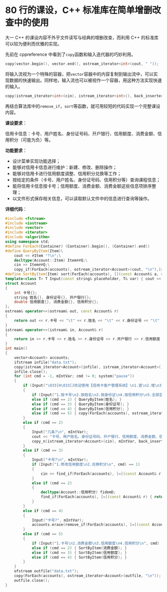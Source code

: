 <!---
cdate = "2020/07/15"
mdate = "2020/07/15"
tags = ["C++"]
--->

# 80 行的课设，C++ 标准库在简单增删改查中的使用

大一 C++ 的课设内容不外乎文件读写与经典的增删改查，而利用 C++ 的标准库可以较为便利而优雅的实现。

先前在 cppreference 中看到了`copy`函数和输入迭代器的巧妙利用。

```c++
copy(vector.begin(), vector.end(), ostream_iterator<int>(cout, " "));
```

将输入流视为一个特殊的容器，把`vector`容器中的内容复制到输出流中，可以实现数据的快速输出。同样地，输入流也可以被视作一个容器，用这种方法实现快速的输入。

```c++
copy(istream_iterator<int>(cin), istream_iterator<int>(), back_inserter(vector));
```

再结合算法库中的`remove_if`，`sort`等函数，就可用较短的代码实现一个完整课设内容。

**课设要求**：

信用卡信息：卡号、用户姓名、身份证号码、开户银行、信用额度、消费金额、信用积分（可能为负）等。

**功能要求**：

- 设计菜单实现功能选择；
- 能够对信用卡信息进行维护：新建、修改、删除操作；
- 能够对信用卡进行信用额度调整、信用积分兑换等工作；
- 按给定的条件（卡号、用户姓名、身份证号码、信用积分等）查询课程信息；
- 能将信用卡信息按卡号；信用额度、消费金额、消费金额这些信息项排序整理；
- 以文件形式保存相关信息，可以读取默认文件中的信息进行查询等操作。

**详细代码**：

```c++
#include <fstream>
#include <iostream>
#include <vector>
#include <iterator>
#include <algorithm>
using namespace std;
#define ForEach(Container) (Container).begin(), (Container).end()
#define QueryByItem(Item)\
    cout << #Item "?\n";\
    decltype(Account::Item) Item##Q;\
    cin >> Item##Q;\
    copy_if(ForEach(accounts), ostream_iterator<Account>(cout, "\n"),[=](Account r) { return r.Item == Item##Q; })
#define SortByItem(Item) sort(ForEach(accounts), [](const Account& a, const Account& b) { return a.##Item < b.##Item; })
template<class T> T Input(const string& placeholder, T& var) { cout << placeholder; cin >> var; return var; }
struct Account
{
    int 卡号{};
    string 姓名{}, 身份证号{}, 开户银行{};
    double 信用额度{}, 消费金额{}, 信用积分{};
};
ostream& operator<<(ostream& out, const Account& r)
{
    return out << r.卡号 << "\t" << r.姓名 << "\t" << r.身份证号 << "\t" << r.开户银行 << "\t" << r.信用额度 << "\t" << r.消费金额 << "\t" << r.信用积分;
}
istream& operator>>(istream& in, Account& r)
{
    return in >> r.卡号 >> r.姓名 >> r.身份证号 >> r.开户银行 >> r.信用额度 >> r.消费金额 >> r.信用积分;
}
int main()
{
    vector<Account> accounts;
    ifstream infile("data.txt");
    copy(istream_iterator<Account>(infile), istream_iterator<Account>(), back_inserter(accounts));
    infile.close();
    for (int cmd = -1, mIntVar; cmd != 0; system("pause"))
    {
        if (Input("\033[H\033[J欢迎使用【信用卡客户管理系统】\n1.查\n2.增\n3.改\n4.删\n5.排序\n0.退出\n", cmd) == 1)
        {
            if (Input("1.按卡号\n2.按姓名\n3.按身份证\n4.按信用积分\n5.全部显示\n", cmd) == 1) { QueryByItem(卡号); }
            else if (cmd == 2) { QueryByItem(姓名); }
            else if (cmd == 3) { QueryByItem(身份证号); }
            else if (cmd == 4) { QueryByItem(信用积分); }
            else if (cmd == 5) { copy(ForEach(accounts), ostream_iterator<Account>(cout, "\n")); }
        }
        else if (cmd == 2)
        {
            Input("几条?\n", mIntVar);
            cout << "卡号、用户姓名、身份证号码、开户银行、信用额度、消费金额、信用积分\n";
            copy_n(istream_iterator<Account>(cin), mIntVar, back_inserter(accounts));
        }
        else if (cmd == 3)
        {
            Input("卡号?\n", mIntVar);
            if (Input("1.修改信用额度\n2.兑换积分\n", cmd) == 1)
            {
                cin >> find_if(ForEach(accounts), [=](const Account& r) { return r.卡号 == mIntVar; })->信用额度;
            }
            else if (cmd == 2)
            {
                decltype(Account::信用积分) fidemD;
                find_if(ForEach(accounts), [=](const Account& r) { return r.卡号 == mIntVar; })->信用积分 -= Input("", fidemD);
            }
        }
        else if (cmd == 4)
        {
            Input("卡号?", mIntVar);
            accounts.erase(remove_if(ForEach(accounts), [=](const Account& r) { return r.卡号 == mIntVar; }), accounts.end());
        }
        else if (cmd == 5)
        {
            if (Input("1.卡号\n2.消费金额\n3.信用额度\n4.信用积分\n", cmd) == 1) { SortByItem(卡号); }
            else if (cmd == 2) { SortByItem(消费金额); }
            else if (cmd == 3) { SortByItem(信用额度); }
            else if (cmd == 4) { SortByItem(信用积分); }
        }
    }
    ofstream outfile("data.txt");
    copy(ForEach(accounts), ostream_iterator<Account>(outfile, "\n"));
    outfile.close();
}
```